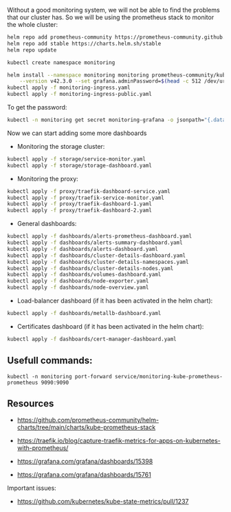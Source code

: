 
Without a good monitoring system, we will not be able to find the problems that our 
cluster has. So we will be using the prometheus stack to monitor the whole cluster:


```bash
helm repo add prometheus-community https://prometheus-community.github.io/helm-charts
helm repo add stable https://charts.helm.sh/stable
helm repo update

kubectl create namespace monitoring

helm install --namespace monitoring monitoring prometheus-community/kube-prometheus-stack -f values.yaml \
    --version v42.3.0 --set grafana.adminPassword=$(head -c 512 /dev/urandom | LC_CTYPE=C tr -cd 'a-zA-Z0-9' | head -c 64)
kubectl apply -f monitoring-ingress.yaml
kubectl apply -f monitoring-ingress-public.yaml
```

To get the password:

```bash
kubectl -n monitoring get secret monitoring-grafana -o jsonpath="{.data.admin-password}" | base64 -d
```

Now we can start adding some more dashboards

* Monitoring the storage cluster:

```bash
kubectl apply -f storage/service-monitor.yaml
kubectl apply -f storage/storage-dashboard.yaml
```

* Monitoring the proxy:

```bash
kubectl apply -f proxy/traefik-dashboard-service.yaml
kubectl apply -f proxy/traefik-service-monitor.yaml
kubectl apply -f proxy/traefik-dashboard-1.yaml
kubectl apply -f proxy/traefik-dashboard-2.yaml
```

* General dashboards:

```bash
kubectl apply -f dashboards/alerts-prometheus-dashboard.yaml
kubectl apply -f dashboards/alerts-summary-dashboard.yaml
kubectl apply -f dashboards/alerts-dashboard.yaml
kubectl apply -f dashboards/cluster-details-dashboard.yaml
kubectl apply -f dashboards/cluster-details-namespaces.yaml
kubectl apply -f dashboards/cluster-details-nodes.yaml
kubectl apply -f dashboards/volumes-dashboard.yaml
kubectl apply -f dashboards/node-exporter.yaml
kubectl apply -f dashboards/node-overview.yaml

```

* Load-balancer dashboard (if it has been activated in the helm chart): 

```bash
kubectl apply -f dashboards/metallb-dashboard.yaml
```

* Certificates dashboard (if it has been activated in the helm chart): 

```bash
kubectl apply -f dashboards/cert-manager-dashboard.yaml
```

## Usefull commands:

```
kubectl -n monitoring port-forward service/monitoring-kube-prometheus-prometheus 9090:9090
```

## Resources

* https://github.com/prometheus-community/helm-charts/tree/main/charts/kube-prometheus-stack
* https://traefik.io/blog/capture-traefik-metrics-for-apps-on-kubernetes-with-prometheus/


* https://grafana.com/grafana/dashboards/15398
* https://grafana.com/grafana/dashboards/15761



Important issues:
* https://github.com/kubernetes/kube-state-metrics/pull/1237


